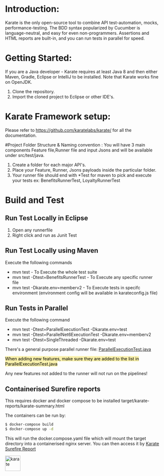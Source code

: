 # Introduction: 
Karate is the only open-source tool to combine API test-automation, mocks, performance-testing.  The BDD syntax popularized by Cucumber is language-neutral, and easy for even non-programmers. Assertions and HTML reports are built-in, and you can run tests in parallel for speed.

# Getting Started:
If you are a Java developer - Karate requires at least Java 8 and then either Maven, Gradle, Eclipse or IntelliJ to be installed. Note that Karate works fine on OpenJDK.
1. Clone the repository.
2. Import the cloned project to Eclipse or other IDE's.

# Karate Framework setup:
Please refer to https://github.com/karatelabs/karate/ for all the documentation.

#Project Folder Structure & Naming convention :
You will have 3 main components Feature file,Runner file and input Jsons and will be available under src/test/java.

1. Create a folder for each major API's.
2. Place your Feature, Runner, Jsons payloads inside the particular folder.
3. Your runner file should end with *Test for maven to pick and execute your tests ex: BenefitsRunnerTest, LoyaltyRunnerTest


# Build and Test
## Run Test Locally in Eclipse
1. Open any runnerfile
2. Right click and run as Junit Test

## Run Test Locally using Maven
 Execute the following commands

* mvn test - To Execute the whole test suite
* mvn test -Dtest=BenefitsRunnerTest - To Execute any specific runner file
* mvn test -Dkarate.env=memberv2 - To Execute tests in specifc environment (environment config will be available in karateconfig.js file)

## Run Tests in Parallel
Execute the following command
* mvn test -Dtest=ParallelExecutionTest -Dkarate.env=test
* mvn test -Dtest=ParallelNet6ExecutionTest -Dkarate.env=memberv2
* mvn test -Dtest=SingleThreaded -Dkarate.env=test


There's a general purpose parallel runner file: [ParallelExecutionTest.java](https://discoveryparks.visualstudio.com/Test%20Automation/_git/KarateApiTests?path=/apitests/src/test/java/commonRunner/ParallelExecutionTest.java)

<mark style="background-color: #faf1ac">When adding new features, make sure they are added to the list in ParallelExecutionTest.java</mark>  

Any new features not added to the runner will not run on the pipelines!


## Containerised Surefire reports
This requires docker and docker compose to be installed
target/karate-reports/karate-summary.html

The containers can be run by:
```bash 
$ docker-compose build
$ docker-compose up -d
```

This will run the docker.compose.yaml file which will mount the target directory into a containerised nginx server.
You can then access it by 
[Karate Surefire Report](http://localhost/karate-reports/karate-summary.html)



<img src="https://i.imgur.com/dqhfFk4.png" alt="karate" style="height: 50px; width:50px"/>